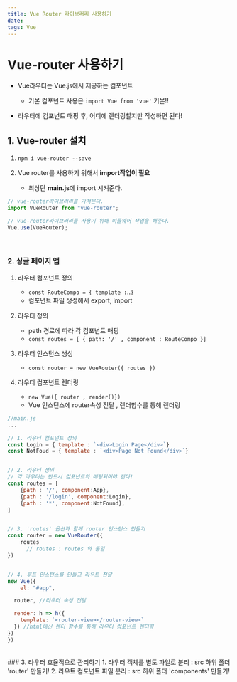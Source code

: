 ```yaml
---
title: Vue Router 라이브러리 사용하기
date:
tags: Vue
---
```


# Vue-router 사용하기

- Vue라우터는 Vue.js에서 제공하는 컴포넌트

  - 기본 컴포넌트 사용은 `import Vue from 'vue'` 기본!!

- 라우터에 컴포넌트 매핑 후, 어디에 렌더링할지만 작성하면 된다!

## 1. Vue-router 설치

1. `npm i vue-router --save`

2. Vue router를 사용하기 위해서 **import작업이 필요**
   - 최상단 **main.js**에 import 시켜준다.

```js
// vue-router라이브러리를 가져온다.
import VueRouter from "vue-router";

// vue-router라이브러리를 사용기 위해 미들웨어 작업을 해준다.
Vue.use(VueRouter);
```

<br/>

### 2. 싱글 페이지 앱

1. 라우터 컴포넌트 정의

   - `const RouteCompo = { template :`..`}`
   - 컴포넌트 파일 생성해서 export, import

2. 라우터 정의

   - path 경로에 따라 각 컴포넌트 매핑
   - `const routes = [ { path: '/' , component : RouteCompo }]`

3. 라우터 인스턴스 생성

   - `const router = new VueRouter({ routes })`

4. 라우터 컴포넌트 렌더링
   - `new Vue({ router , render()})`
   - Vue 인스턴스에 router속성 전달 , 렌더함수를 통해 렌더링

```js
//main.js
...

// 1. 라우터 컴포넌트 정의
const Login = { template : `<div>Login Page</div>`}
const NotFoud = { template : `<div>Page Not Found</div>`}


// 2. 라우터 정의
// 각 라우터는 반드시 컴포넌트와 매핑되어야 한다!
const routes = [
    {path : '/', component:App},
    {path : '/login', component:Login},
    {path : '*', component:NotFound},
]


// 3. 'routes' 옵션과 함께 router 인스턴스 만들기
const router = new VueRouter({
    routes
      // routes : routes 와 동일
})


// 4. 루트 인스턴스를 만들고 라우트 전달
new Vue({
    el: "#app",

  router, //라우터 속성 전달

  render: h => h({
    template: `<router-view></router-view>`
  }) //html대신 렌더 함수를 통해 라우터 컴포넌트 렌더링
})
})

```

<br/>
### 3. 라우터 효율적으로 관리하기
1. 라우터 객체를 별도 파일로 분리 : src 하위 폴더 'router' 만들기! 
2. 라우트 컴포넌트 파일 분리 : src 하위 폴더 'components' 만들기!
